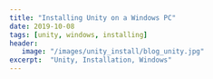 ```yaml
---
title: "Installing Unity on a Windows PC"
date: 2019-10-08
tags: [unity, windows, installing]
header:
   image: "/images/unity_install/blog_unity.jpg"
excerpt:  "Unity, Installation, Windows"
---
```


